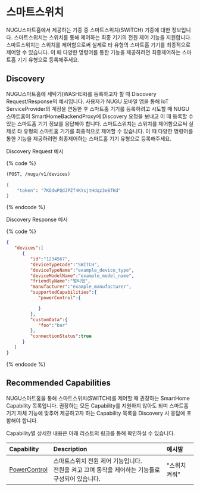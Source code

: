 # 스마트스위치

NUGU스마트홈에서 제공하는 기종 중 스마트스위치(SWITCH) 기종에 대한 정보입니다. 스마트스위치는 스위치를 통해 제어하는 최종 기기의 전원 제어 기능을 지원합니다. 스마트스위치는 스위치를 제어함으로써 실제로 타 유형의 스마트홈 기기를 최종적으로 제어할 수 있습니다. 이 때 다양한 명령어를 통한 기능을 제공하려면 최종제어하는 스마트홈 기기 유형으로 등록해주세요.

## Discovery

NUGU스마트홈에 세탁기(WASHER)를 등록하고자 할 때 Discovery Request/Response의 예시입니다. 사용자가 NUGU 모바일 앱을 통해 IoT ServiceProvider의 계정을 연동한 후 스마트홈 기기를 등록하려고 시도할 때 NUGU스마트홈이 SmartHomeBackendProxy에 Discovery 요청을 보내고 이 때 등록할 수 있는 스마트홈 기기 정보를 응답해야 합니다. 스마트스위치는 스위치를 제어함으로써 실제로 타 유형의 스마트홈 기기를 최종적으로 제어할 수 있습니다. 이 때 다양한 명령어를 통한 기능을 제공하려면 최종제어하는 스마트홈 기기 유형으로 등록해주세요.

Discovery Request 예시

{% code %}
```scheme
(POST, /nugu/v1/devices)

{
    "token": "7KOdwPQdJPZf4KYsjtHdqz3e8fKd"
}
```
{% endcode %}

Discovery Response 예시

{% code %}
```json
{
   "devices":[
      {
         "id":"1234567",
         "deviceTypeCode":"SWITCH",
         "deviceTypeName":"example_device_type",
         "deviceModelName":"example_model_name",
         "friendlyName":"멀티탭",
         "manufacturer":"example_manufacturer",
         "supportedCapabilities":{
            "powerControl":{

            }
         },
         "customData":{
            "foo":"bar"
         },
         "connectionStatus":true
      }
   ]
}
```
{% endcode %}

## Recommended Capabilities

NUGU스마트홈을 통해 스마트스위치(SWITCH)를 제어할 때 권장하는 SmartHome Capability 목록입니다. 권장하는 모든 Capability를 지원하지 않아도 되며 스마트홈 기기 자체 기능에 맞추어 제공하고자 하는 Capability 목록을 Discovery 시 응답에 포함해야 합니다.

Capability별 상세한 내용은 아래 리스트의 링크를 통해 확인하실 수 있습니다.

| Capability                                                    | Description                                                | 예시발      |
|:--------------------------------------------------------------|:-----------------------------------------------------------|:---------|
| [PowerControl](../smarthomecapability/powercontrol-interface) | 스마트스위치 전원 제어 기능입니다.<br/>전원을 켜고 끄며 동작을 제어하는 기능들로 구성되어 있습니다. | "스위치 켜줘" |

